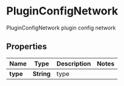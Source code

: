 

# PluginConfigNetwork

PluginConfigNetwork plugin config network

## Properties

Name | Type | Description | Notes
------------ | ------------- | ------------- | -------------
**type** | **String** | type | 



